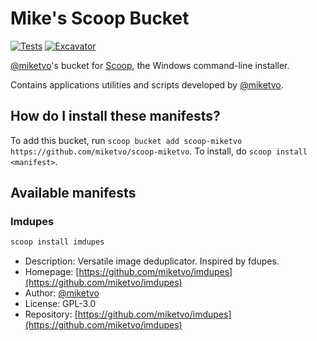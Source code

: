 # Mike's Scoop Bucket

[![Tests](https://github.com/miketvo/scoop-miketvo/actions/workflows/ci.yml/badge.svg)](https://github.com/miketvo/scoop-miketvo/actions/workflows/ci.yml) [![Excavator](https://github.com/miketvo/scoop-miketvo/actions/workflows/excavator.yml/badge.svg)](https://github.com/miketvo/scoop-miketvo/actions/workflows/excavator.yml)

[@miketvo](https://github.com/miketvo)'s bucket for [Scoop](https://scoop.sh), the Windows command-line installer.

Contains applications utilities and scripts developed by [@miketvo](https://github.com/miketvo).

How do I install these manifests?
---------------------------------

To add this bucket, run `scoop bucket add scoop-miketvo https://github.com/miketvo/scoop-miketvo`. To install, do `scoop install <manifest>`.


Available manifests
-------------------

### Imdupes

```bash
scoop install imdupes
```

- Description: Versatile image deduplicator. Inspired by fdupes.
- Homepage: [https://github.com/miketvo/imdupes](https://github.com/miketvo/imdupes)
- Author: [@miketvo](https://github.com/miketvo)
- License: GPL-3.0
- Repository: [https://github.com/miketvo/imdupes](https://github.com/miketvo/imdupes)
